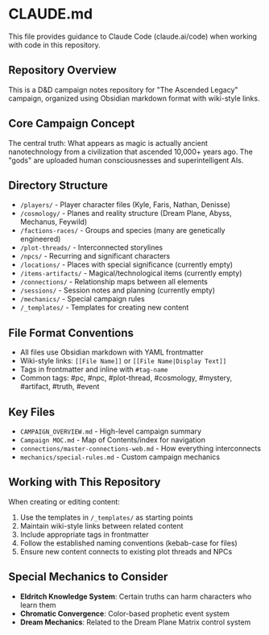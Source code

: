 # CLAUDE.md

This file provides guidance to Claude Code (claude.ai/code) when working with code in this repository.

## Repository Overview
This is a D&D campaign notes repository for "The Ascended Legacy" campaign, organized using Obsidian markdown format with wiki-style links.

## Core Campaign Concept
The central truth: What appears as magic is actually ancient nanotechnology from a civilization that ascended 10,000+ years ago. The "gods" are uploaded human consciousnesses and superintelligent AIs.

## Directory Structure
- `/players/` - Player character files (Kyle, Faris, Nathan, Denisse)
- `/cosmology/` - Planes and reality structure (Dream Plane, Abyss, Mechanus, Feywild)
- `/factions-races/` - Groups and species (many are genetically engineered)
- `/plot-threads/` - Interconnected storylines
- `/npcs/` - Recurring and significant characters
- `/locations/` - Places with special significance (currently empty)
- `/items-artifacts/` - Magical/technological items (currently empty)
- `/connections/` - Relationship maps between all elements
- `/sessions/` - Session notes and planning (currently empty)
- `/mechanics/` - Special campaign rules
- `/_templates/` - Templates for creating new content

## File Format Conventions
- All files use Obsidian markdown with YAML frontmatter
- Wiki-style links: `[[File Name]]` or `[[File Name|Display Text]]`
- Tags in frontmatter and inline with `#tag-name`
- Common tags: #pc, #npc, #plot-thread, #cosmology, #mystery, #artifact, #truth, #event

## Key Files
- `CAMPAIGN_OVERVIEW.md` - High-level campaign summary
- `Campaign MOC.md` - Map of Contents/index for navigation
- `connections/master-connections-web.md` - How everything interconnects
- `mechanics/special-rules.md` - Custom campaign mechanics

## Working with This Repository
When creating or editing content:
1. Use the templates in `/_templates/` as starting points
2. Maintain wiki-style links between related content
3. Include appropriate tags in frontmatter
4. Follow the established naming conventions (kebab-case for files)
5. Ensure new content connects to existing plot threads and NPCs

## Special Mechanics to Consider
- **Eldritch Knowledge System**: Certain truths can harm characters who learn them
- **Chromatic Convergence**: Color-based prophetic event system
- **Dream Mechanics**: Related to the Dream Plane Matrix control system